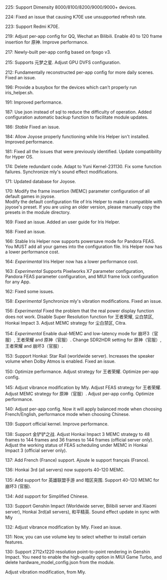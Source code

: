 225:
Support Dimensity 8000/8100/8200/9000/9000+ devices.

224:
Fixed an issue that causing K70E use unsupported refresh rate.

223:
Support Redmi K70E.

219:
Adjust per-app config for QQ, Wechat an Bilibili.
Enable 40 to 120 frame insertion for 原神.
Improve performance.

217:
Newly-built per-app config based on fpsgo v3.

215:
Supports 元梦之星.
Adjust GPU DVFS configuration.

212:
Fundamentally reconstructed per-app config for more daily scenes.
Fixed an issue.

196:
Provide a busybox for the devices which can't properly run iris_helper.sh.

191:
Improved performance.

187:
Use json instead of sql to reduce the difficulty of operation.
Added configuration automatic backup function to facilitate module updates.

186:
*Stable*
Fixed an issue.

184:
Allow Joyose properly functioning while Iris Helper isn't installed.
Improved performance.

181:
Fixed all the issues that were previously identified.
Update compatibility for Hyper OS.

174:
Delete redundant code.
Adapt to Yuni Kernel-231130.
Fix some function failures.
Synchronize mly's sound effect modifications.

171:
Updated database for Joyose.

170:
Modify the frame insertion (MEMC) parameter configuration of all default games in joyose.  
Modify the default configuration file of Iris Helper to make it compatible with joyose's preset.
If you are using an older version, please manually copy the presets in the module directory.

169:
Fixed an issue.
Added an user guide for Iris Helper.

168:
Fixed an issue.

166:
Stable
Iris Helper now supports powersave mode for Pandora FEAS.
You MUST add all your games into the configuration file.
Iris Helper now has a lower performance cost.

164:
*Experimental*
Iris Helper now has a lower performance cost.

163:
*Experimental*
Supports Pixelworks X7 parameter configuration, Pandora FEAS parameter configuration, and MIUI frame lock configuration for any App.

162:
Fixed some issues.

158:
*Experimental*
Synchronize mly's vibration modifications.
Fixed an issue.

156:
*Experimental*
Fixed the problem that the real power display function does not work.
Disable Super Resolution function for 王者荣耀, 尘白禁区, Honkai Impact 3.
Adjust MEMC strategy for 尘白禁区, Citra.

154:
*Experimental*
Enable dual-MEMC and low-latency mode for 崩坏3（官服）, 王者荣耀 and 原神（官服）.
Change SDR2HDR setting for 原神（官服）, 王者荣耀 and 崩坏3（官服）.

153:
Support Honkai: Star Rail (worldwide server).
Increases the speaker volume when Dolby Atmos is enabled.
Fixed an issue.

150:
Optimize performance.
Adjust strategy for 王者荣耀.
Optimize per-app config.

145:
Adjust vibrance modification by Mly.
Adjust FEAS strategy for 王者荣耀.
Adjust MEMC strategy for 原神（官服）.
Adjust per-app config.
Optimize performance.

140:
Adjust per-app config. Now it will apply balanced mode when choosing French/English, performance mode when choosing Chinese.

139:
Support official kernel.
Improve performance.

138:
Support 金铲铲之战.
Adjust Honkai Impact 3 MEMC strategy to 48 frames to 144 frames and 36 frames to 144 frames (official server only).
Adjust the working status of FEAS scheduling under MEMC in Honkai Impact 3 (official server only).

137:
Add French (France) support.
Ajoute le support français (France).

136:
Honkai 3rd (all servers) now supports 40-120 MEMC.

135:
Add support for 英雄联盟手游 and 暗区突围.
Support 40-120 MEMC for 崩坏3 (官服).

134:
Add support for Simplified Chinese.

133:
Support Genshin Impact (Worldwide server, Bilibili server and Xiaomi server), Honkai 3rd(all servers), 和平精英.
Sound effect update in sync with Mly

132:
Adjust vibrance modification by Mly.
Fixed an issue.

131:
Now, you can use volume key to select whether to install certain features.

130:
Support 2712x1220 resolution point-to-point rendering in Genshin Impact. You need to enable the high-quality option in MIUI Game Turbo, and delete hardware_model_config.json from the module.

Adjust vibration modification, from Mly.
